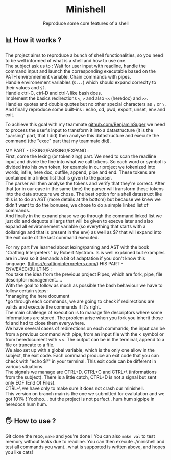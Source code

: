 <h1 align="center">
	Minishell
</h1>
<p align="center">
	Reproduce some core features of a shell
</p>

## 📊 How it works ?
The project aims to reproduce a bunch of shell functionalities, so you need to be well informed of what is a shell and how to use one.  
The subject ask us to :
Wait for user input with readline, handle the command input and launch the corresponding executable based on the PATH environnement variable.
Chain commands with pipes.  
Handle environement variables (`$...`) which should expand correclty to their values and `$?`.  
Handle ctrl-C, ctrl-D and ctrl-\ like bash does.  
Implement the basics redirections `<`, `>` and also `<<` (heredoc) and `>>`.  
Handles quotes and double quotes but no other special characters as `;` or `\`.  
And finally reproduce some built-ins : echo, cd, pwd, export, unset, env and exit.  
  
To achieve this goal with my teammate [github.com/BenjaminSuger](https://github.com/BenjaminSuger/) we need to process the user's input to transform it into a datastructure (it is the "parsing" part, that I did) then analyse this datastructure and execute the command (the "exec" part that my teammate did).  
  
MY PART - LEXING/PARSING/EXPAND :  
First, come the lexing (or tokenizing) part. We need to scan the readline input and divide the line into what we call tokens. So each word or symbol is divided into his own token, for example in our project we tokenized into words, infile, here doc, outfile, append, pipe and end. These tokens are contained in a linked list that is given to the parser.  
The parser will then analyse the tokens and verify that they're correct. After that (or in our case in the same time) the parser will transform these tokens into the data structure we chose. The best option for a shell datastruct like this is to do an AST (more details at the bottom) but because we knew we didn't want to do the bonuses, we chose to do a simple linked list of commands.  
And finally in the expand phase we go through the command linked list we just did and dequote all args that will be given to execve later and also expand all environnement variable (so everything that starts with a dollarsign and that is present in the env) as well as $? that will expand into the exit code of the last command executed.  

For my part I've learned about lexing/parsing and AST with the book "Crafting Interpreters" by Robert Nystrom. Is is well explained but examples are in Java so it demands a bit of adaptation if you don't know this language. (https://craftinginterpreters.com/)
HIS PART - ENV/EXEC/BUILTINS :  
You take the idea from the previous project Pipex, which are fork, pipe, file descriptor management.....  
With the goal to follow as much as possible the bash behaviour we have to follow certain steps:   
*managing the here document  
*go through each commands, we are going to check if redirections are valids and execute the commands if it's right.  
The main challenge of execution is to manage file descriptors where some informations are stored. The problem arise when you fork you inherit those fd and had to close them everywhere.  
We have several cases of redirections on each commands; the input can be from a previous command with pipe, from an input file with the < symbol or from heredocument with <<.
The output can be in the terminal, append to a file or truncate to a file.  
We also set up with a global variable, which is the only one allow in the subject, the exit code. Each command produce an exit code that you can check with "echo $?" in your terminal. This exit code can be different in various situations.  
The signals we manage are CTRL+D, CTRL+C and CTRL+\ (informations from the subject). There is a little catch, CTRL+D is not a signal but sent only EOF (End Of Files).  
CTRL+\ we have only to make sure it does not crash our minishell.  
This version on branch main is the one we submitted for evalutation and we got 101% ! Yoohoo... but the project is not perfect.. hum hum sigpipe in heredocs hum hum.  
  
## 🖐️ How to use ? 
Git clone the repo, `make` and you're done ! You can also `make val` to test memory without leaks due to readline.
You can then execute ./minishell and test all commands you want.. what is supported is written above, and hopes you like cats!
